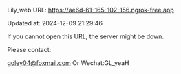 Lily_web URL: https://ae6d-61-165-102-156.ngrok-free.app

Updated at: 2024-12-09 21:29:46

If you cannot open this URL, the server might be down.

Please contact: 

goley04@foxmail.com Or Wechat:GL_yeaH